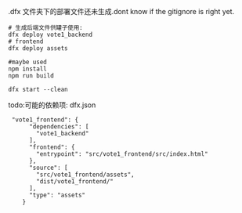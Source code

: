 .dfx 文件夹下的部署文件还未生成.dont know if the gitignore is right yet.


```
# 生成后端文件供罐子使用: 
dfx deploy vote1_backend
# frontend
dfx deploy assets

#maybe used
npm install
npm run build

dfx start --clean 
```

todo:可能的依赖项: dfx.json  

```
 "vote1_frontend": {
      "dependencies": [
        "vote1_backend"
      ],
      "frontend": {
        "entrypoint": "src/vote1_frontend/src/index.html"
      },
      "source": [
        "src/vote1_frontend/assets",
        "dist/vote1_frontend/"
      ],
      "type": "assets"
    }
```
